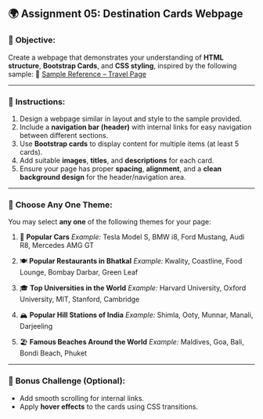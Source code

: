 ## 🌍 **Assignment 05: Destination Cards Webpage**

### 🎯 **Objective:**

Create a webpage that demonstrates your understanding of **HTML structure**, **Bootstrap Cards**, and **CSS styling**, inspired by the following sample:
🔗 [Sample Reference – Travel Page](https://github.com/mohammedaeraf/html-batch6/blob/main/travel2.html)

---

### 🧩 **Instructions:**

1. Design a webpage similar in layout and style to the sample provided.
2. Include a **navigation bar (header)** with internal links for easy navigation between different sections.
3. Use **Bootstrap cards** to display content for multiple items (at least 5 cards).
4. Add suitable **images**, **titles**, and **descriptions** for each card.
5. Ensure your page has proper **spacing**, **alignment**, and a **clean background design** for the header/navigation area.

---

### 🎨 **Choose Any One Theme:**

You may select **any one** of the following themes for your page:

1. 🚗 **Popular Cars**
   _Example:_ Tesla Model S, BMW i8, Ford Mustang, Audi R8, Mercedes AMG GT

2. 🍽️ **Popular Restaurants in Bhatkal**
   _Example:_ Kwality, Coastline, Food Lounge, Bombay Darbar, Green Leaf

3. 🎓 **Top Universities in the World**
   _Example:_ Harvard University, Oxford University, MIT, Stanford, Cambridge

4. 🏔️ **Popular Hill Stations of India**
   _Example:_ Shimla, Ooty, Munnar, Manali, Darjeeling

5. 🏖️ **Famous Beaches Around the World**
   _Example:_ Maldives, Goa, Bali, Bondi Beach, Phuket

---

### 🧠 **Bonus Challenge (Optional):**

- Add smooth scrolling for internal links.
- Apply **hover effects** to the cards using CSS transitions.
